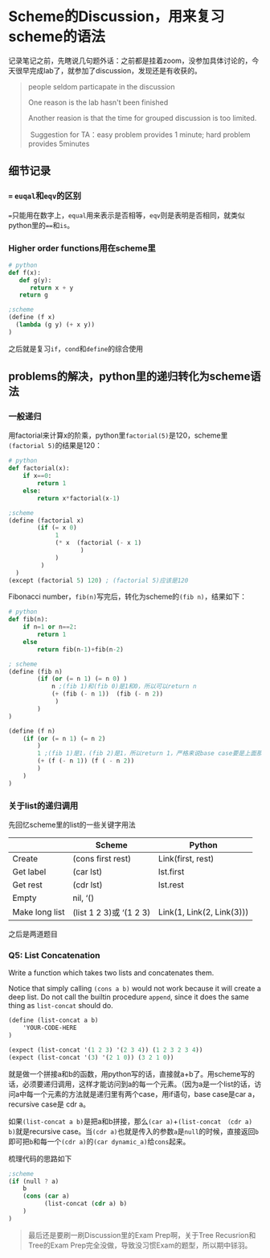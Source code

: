 # Scheme的Discussion，用来复习scheme的语法

记录笔记之前，先瞎说几句题外话：之前都是挂着zoom，没参加具体讨论的，今天很早完成lab了，就参加了discussion，发现还是有收获的。

> people seldom particapate in the discussion
>
> One reason is the lab hasn't been finished
>
> Another reasion is that the time for grouped discussion is too limited. 
>
> ​	Suggestion for TA：easy problem provides 1 minute; hard problem provides 5minutes

## 细节记录

###  `=` `euqal`和`eqv`的区别

`=`只能用在数字上，`equal`用来表示是否相等，`eqv`则是表明是否相同，就类似python里的`==`和`is`。

### Higher order functions用在scheme里

```python
# python
def f(x):
   def g(y):
      return x + y
   return g
```



```scheme
;scheme
(define (f x) 
  (lambda (g y) (+ x y))
)
```



之后就是复习`if`，`cond`和`define`的综合使用

## problems的解决，python里的递归转化为scheme语法

### 一般递归

用factorial来计算x的阶乘，python里`factorial(5)`是120，scheme里`(factorial 5)`的结果是120：

```python
# python
def factorial(x):
    if x==0:
        return 1
    else:
        return x*factorial(x-1)
```



```scheme
;scheme
(define (factorial x)
  		(if (= x 0) 
             1
             (* x  (factorial (- x 1)
                    )
             )
         )
  )
(except (factorial 5) 120) ; (factorial 5)应该是120

```

Fibonacci number，`fib(n)`写完后，转化为scheme的`(fib n)`，结果如下：

```python
# python
def fib(n):
    if n=1 or n==2:
        return 1
    else
    	return fib(n-1)+fib(n-2)
```



```scheme
; scheme
(define (fib n)
        (if (or (= n 1) (= n 0) )
            n ;(fib 1)和(fib 0)是1和0，所以可以return n
            (+ (fib (- n 1))  (fib (- n 2))
             )
        )    
)

(define (f n)
    (if (or (= n 1) (= n 2)
        ) 
        1 ;(fib 1)是1，(fib 2)是1，所以return 1，严格来说base case要是上面那个，不然会漏一个(fib 0)的value
        (+ (f (- n 1)) (f ( - n 2))
        )
    )
)
```



### 关于list的递归调用

先回忆scheme里的list的一些关键字用法


|                | Scheme                  | Python                    |
| -------------- | ----------------------- | ------------------------- |
| Create         | (cons first rest)       | Link(first, rest)         |
| Get label      | (car lst)               | lst.first                 |
| Get rest       | (cdr lst)               | lst.rest                  |
| Empty          | nil, ‘()                |                           |
| Make long list | (list 1 2 3)或 ‘(1 2 3) | Link(1, Link(2, Link(3))) |

之后是两道题目

### Q5: List Concatenation

Write a function which takes two lists and concatenates them.

Notice that simply calling `(cons a b)` would not work because it will create a deep list. Do not call the builtin procedure `append`, since it does the same thing as `list-concat` should do.

```scheme
(define (list-concat a b)
    'YOUR-CODE-HERE
)

(expect (list-concat '(1 2 3) '(2 3 4)) (1 2 3 2 3 4))
(expect (list-concat '(3) '(2 1 0)) (3 2 1 0))

```

就是做一个拼接a和b的函数，用python写的话，直接就a+b了。用scheme写的话，必须要递归调用，这样才能访问到a的每一个元素。（因为a是一个list的话，访问a中每一个元素的方法就是递归里有两个case，用if语句，base case是car a，recursive case是 cdr a。

如果`(list-concat a b)`是把a和b拼接，那么`(car a)`+`(list-concat （cdr a) b)`就是recursive case。当`(cdr a)`也就是传入的参数`a`是`null`的时候，直接返回`b`即可把`b`和每一个`(cdr a)`的`(car dynamic_a)`给`cons`起来。

梳理代码的思路如下


```scheme
;scheme
(if (null ? a)
    b
    (cons (car a)
          (list-concat (cdr a) b)
    )
)
```



> 最后还是要刷一刷Discussion里的Exam Prep啊，关于Tree Recusrion和Tree的Exam Prep完全没做，导致没习惯Exam的题型，所以期中铩羽。

